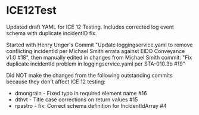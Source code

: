 # ICE12Test
Updated draft YAML for ICE 12 Testing. Includes corrected log event schema with duplicate incidentID fix.

Started with Henry Unger's Commit "Update loggingservice.yaml to remove conflicting incidentId per Michael Smith errata against EIDO Conveyance v1.0 #18", then manually edited in changes from Michael Smith commit:
"Fix duplicate incidentId problem in loggingservice.yaml per STA-010.3b #19"

Did NOT make the changes from the following outstanding commits because they don't affect ICE 12 testing:
* dmongrain - Fixed typo in required element name #16
* dthvt - Title case corrections on return values #15
* rpastro - fix: Correct schema definition for IncidentIdArray #4
